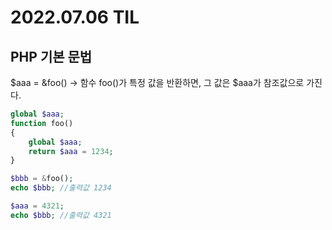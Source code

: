 # 2022.07.06 TIL

## PHP 기본 문법
$aaa = &foo() → 함수 foo()가 특정 값을 반환하면, 그 값은 $aaa가 참조값으로 가진다.

```php
global $aaa;
function foo()
{
	global $aaa;
	return $aaa = 1234;
}

$bbb = &foo();
echo $bbb; //출력값 1234

$aaa = 4321;
echo $bbb; //출력값 4321

```

